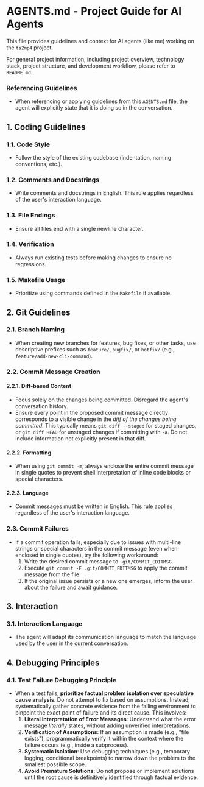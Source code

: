 # AGENTS.md - Project Guide for AI Agents

This file provides guidelines and context for AI agents (like me) working on the `ts2mp4` project.

For general project information, including project overview, technology stack, project structure, and development workflow, please refer to `README.md`.

### Referencing Guidelines

*   When referencing or applying guidelines from this `AGENTS.md` file, the agent will explicitly state that it is doing so in the conversation.

## 1. Coding Guidelines

### 1.1. Code Style

*   Follow the style of the existing codebase (indentation, naming conventions, etc.).

### 1.2. Comments and Docstrings

*   Write comments and docstrings in English. This rule applies regardless of the user's interaction language.

### 1.3. File Endings

*   Ensure all files end with a single newline character.

### 1.4. Verification

*   Always run existing tests before making changes to ensure no regressions.

### 1.5. Makefile Usage

*   Prioritize using commands defined in the `Makefile` if available.

## 2. Git Guidelines

### 2.1. Branch Naming

*   When creating new branches for features, bug fixes, or other tasks, use descriptive prefixes such as `feature/`, `bugfix/`, or `hotfix/` (e.g., `feature/add-new-cli-command`).

### 2.2. Commit Message Creation

#### 2.2.1. Diff-based Content

*   Focus solely on the changes being committed. Disregard the agent's conversation history.
*   Ensure every point in the proposed commit message directly corresponds to a visible change in the *diff of the changes being committed*. This typically means `git diff --staged` for staged changes, or `git diff HEAD` for unstaged changes if committing with `-a`. Do not include information not explicitly present in that diff.

#### 2.2.2. Formatting

*   When using `git commit -m`, always enclose the entire commit message in single quotes to prevent shell interpretation of inline code blocks or special characters.

#### 2.2.3. Language

*   Commit messages must be written in English. This rule applies regardless of the user's interaction language.

### 2.3. Commit Failures

*   If a commit operation fails, especially due to issues with multi-line strings or special characters in the commit message (even when enclosed in single quotes), try the following workaround:
    1.  Write the desired commit message to `.git/COMMIT_EDITMSG`.
    2.  Execute `git commit -F .git/COMMIT_EDITMSG` to apply the commit message from the file.
    3.  If the original issue persists or a new one emerges, inform the user about the failure and await guidance.

## 3. Interaction

### 3.1. Interaction Language

*   The agent will adapt its communication language to match the language used by the user in the current conversation.

## 4. Debugging Principles

### 4.1. Test Failure Debugging Principle

*   When a test fails, **prioritize factual problem isolation over speculative cause analysis**. Do not attempt to fix based on assumptions. Instead, systematically gather concrete evidence from the failing environment to pinpoint the exact point of failure and its direct cause. This involves:
    1.  **Literal Interpretation of Error Messages**: Understand what the error message *literally* states, without adding unverified interpretations.
    2.  **Verification of Assumptions**: If an assumption is made (e.g., "file exists"), programmatically verify it within the context where the failure occurs (e.g., inside a subprocess).
    3.  **Systematic Isolation**: Use debugging techniques (e.g., temporary logging, conditional breakpoints) to narrow down the problem to the smallest possible scope.
    4.  **Avoid Premature Solutions**: Do not propose or implement solutions until the root cause is definitively identified through factual evidence.
